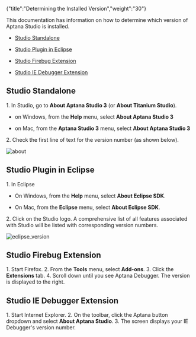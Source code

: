 {"title":"Determining the Installed Version","weight":"30"}

This documentation has information on how to determine which version of Aptana Studio is installed.

* [Studio Standalone](#studio-standalone)

* [Studio Plugin in Eclipse](#studio-plugin-in-eclipse)

* [Studio Firebug Extension](#studio-firebug-extension)

* [Studio IE Debugger Extension](#studio-ie-debugger-extension)

## Studio Standalone

1\. In Studio, go to **About Aptana Studio 3** (or **About Titanium Studio**).

* on Windows, from the **Help** menu, select **About Aptana Studio 3**

* on Mac, from the **Aptana Studio 3** menu, select **About Aptana Studio 3**

2\. Check the first line of text for the version number (as shown below).

![about](/Images/appc/download/attachments/30083271/about.png)

## Studio Plugin in Eclipse

1\. In Eclipse

* On Windows, from the **Help** menu, select **About Eclipse SDK**.

* On Mac, from the **Eclipse** menu, select **About Eclipse SDK**.

2\. Click on the Studio logo. A comprehensive list of all features associated with Studio will be listed with corresponding version numbers.

![eclipse_version](/Images/appc/download/attachments/30083271/eclipse_version.png)

## Studio Firebug Extension

1\. Start Firefox.
2\. From the **Tools** menu, select **Add-ons**.
3\. Click the **Extensions** tab.
4\. Scroll down until you see Aptana Debugger. The version is displayed to the right.

## Studio IE Debugger Extension

1\. Start Internet Explorer.
2\. On the toolbar, click the Aptana button dropdown and select **About Aptana Studio**.
3\. The screen displays your IE Debugger's version number.
